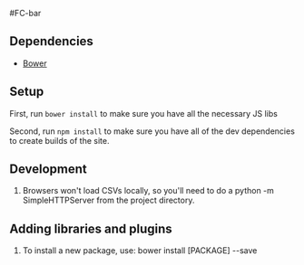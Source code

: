 #FC-bar

## Dependencies

* [Bower](https://github.com/bower/bower)

## Setup

First, run `bower install` to make sure you have all the necessary JS libs

Second, run `npm install` to make sure you have all of the dev dependencies to create builds of the site.

## Development

1. Browsers won't load CSVs locally, so you'll need to do a python -m SimpleHTTPServer from the project directory.


## Adding libraries and plugins

1. To install a new package, use: bower install [PACKAGE] --save